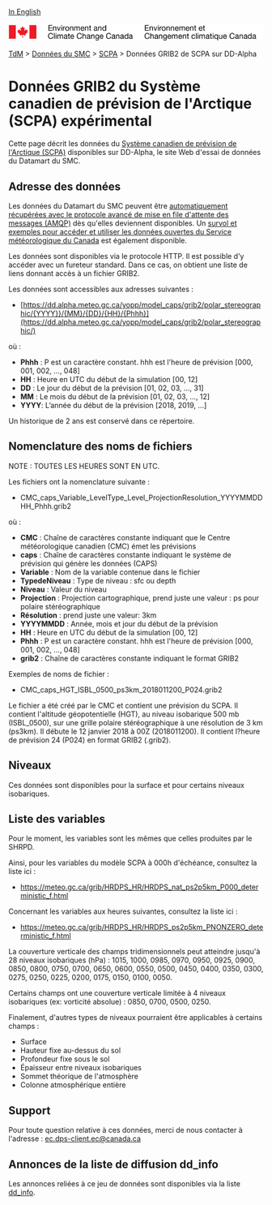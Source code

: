 [In English](readme_caps-datamart-alpha_en.md)

![ECCC logo](../../img_eccc-logo.png)

[TdM](../../readme_fr.md) > [Données du SMC](../readme_fr.md) > [SCPA](readme_caps_fr.md) > Données GRIB2 de SCPA sur DD-Alpha

# Données GRIB2 du Système canadien de prévision de l'Arctique (SCPA) expérimental

Cette page décrit les données du [Système canadien de prévision de l'Arctique (SCPA)](./readme_caps_fr.md) disponibles sur DD-Alpha, le site Web d'essai de données du Datamart du SMC.

## Adresse des données 

Les données du Datamart du SMC peuvent être [automatiquement récupérées avec le protocole avancé de mise en file d'attente des messages (AMQP)](../../msc-datamart/amqp_fr.md) dès qu'elles deviennent disponibles. Un [survol et exemples pour accéder et utiliser les données ouvertes du Service météorologique du Canada](../../usage/readme_fr.md) est également disponible.

Les données sont disponibles via le protocole HTTP. Il est possible d’y accéder avec un fureteur standard. Dans ce cas, on obtient une liste de liens donnant accès à un fichier GRIB2.

Les données sont accessibles aux adresses suivantes :

* [https://dd.alpha.meteo.gc.ca/yopp/model_caps/grib2/polar_stereographic/{YYYY}}/{MM}/{DD}/{HH}/{Phhh}](https://dd.alpha.meteo.gc.ca/yopp/model_caps/grib2/polar_stereographic/)

où :

* __Phhh__ : P est un caractère constant. hhh est l'heure de prévision [000, 001, 002, ..., 048]
* __HH__ : Heure en UTC du début de la simulation [00, 12]
* __DD__ : Le jour du début de la prévision [01, 02, 03, ..., 31]
* __MM__ : Le mois du début de la prévision [01, 02, 03, ..., 12]
* __YYYY__: L’année du début de la prévision [2018, 2019, ...]

Un historique de 2 ans est conservé dans ce répertoire.

## Nomenclature des noms de fichiers 

NOTE : TOUTES LES HEURES SONT EN UTC.

Les fichiers ont la nomenclature suivante :

* CMC_caps_Variable_LevelType_Level_ProjectionResolution_YYYYMMDDHH_Phhh.grib2

où :

* __CMC__ : Chaîne de caractères constante indiquant que le Centre météorologique canadien (CMC) émet les prévisions
* __caps__ : Chaîne de caractères constante indiquant le système de prévision qui génère les données (CAPS)
* __Variable__ : Nom de la variable contenue dans le fichier
* __TypedeNiveau__ : Type de niveau : sfc ou depth
* __Niveau__ : Valeur du niveau
* __Projection__ : Projection cartographique, prend juste une valeur : ps pour polaire stéréographique
* __Résolution__ : prend juste une valeur: 3km
* __YYYYMMDD__ : Année, mois et jour du début de la prévision
* __HH__ : Heure en UTC du début de la simulation [00, 12]
* __Phhh__ : P est un caractère constant. hhh est l'heure de prévision [000, 001, 002, ..., 048]
* __grib2__ : Chaîne de caractères constante indiquant le format GRIB2

Exemples de noms de fichier : 

* CMC_caps_HGT_ISBL_0500_ps3km_2018011200_P024.grib2

Le fichier a été créé par le CMC et contient une prévision du SCPA. Il contient l'altitude géopotentielle (HGT), au niveau isobarique 500 mb (ISBL_0500), sur une grille polaire stéréographique à une résolution de 3 km (ps3km). Il débute le 12 janvier 2018 à 00Z (2018011200). Il contient l?heure de prévision 24 (P024) en format GRIB2 (.grib2).

## Niveaux

Ces données sont disponibles pour la surface et pour certains niveaux isobariques.

## Liste des variables

Pour le moment, les variables sont les mêmes que celles produites par le SHRPD.

Ainsi, pour les variables du modèle SCPA à 000h d'échéance, consultez la liste ici :
* https://meteo.gc.ca/grib/HRDPS_HR/HRDPS_nat_ps2p5km_P000_deterministic_f.html

Concernant les variables aux heures suivantes, consultez la liste ici :
* https://meteo.gc.ca/grib/HRDPS_HR/HRDPS_ps2p5km_PNONZERO_deterministic_f.html

La couverture verticale des champs tridimensionnels peut atteindre jusqu'à 28 niveaux isobariques (hPa) :
1015, 1000, 0985, 0970, 0950, 0925, 0900, 0850, 0800, 0750, 0700, 0650, 0600, 0550, 0500, 0450, 0400, 0350, 0300, 0275, 0250, 0225, 0200, 0175, 0150, 0100, 0050.

Certains champs ont une couverture verticale limitée à 4 niveaux isobariques (ex: vorticité absolue) :
0850, 0700, 0500, 0250.

Finalement, d'autres types de niveaux pourraient être applicables à certains champs :

* Surface
* Hauteur fixe au-dessus du sol
* Profondeur fixe sous le sol
* Épaisseur entre niveaux isobariques
* Sommet théorique de l'atmosphère
* Colonne atmosphérique entière

## Support

Pour toute question relative à ces données, merci de nous contacter à l'adresse : [ec.dps-client.ec@canada.ca](mailto:ec.dps-client.ec@canada.ca)

## Annonces de la liste de diffusion dd_info 

Les annonces reliées à ce jeu de données sont disponibles via la liste [dd_info](https://lists.ec.gc.ca/cgi-bin/mailman/listinfo/dd_info).